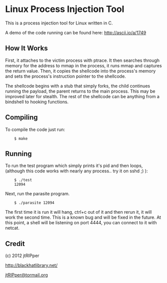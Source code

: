# Linux Process Injection Tool

This is a process injection tool for Linux written in C. 

A demo of the code running can be found here: http://ascii.io/a/1749

## How It Works

First, it attaches to the victim process with ptrace. It then searches through memory for the address to mmap in the process, it runs mmap and captures the return value. Then, it copies the shellcode into the process's memory and sets the process's instruction pointer to the shellcode.

The shellcode begins with a stub that simply forks, the child continues running the payload, the parent returns to the main process. This may be improved later for stealth. The rest of the shellcode can be anything from a bindshell to hooking functions.

## Compiling

To compile the code just run:

```
    $ make
```

## Running

To run the test program which simply prints it's pid and then loops, (although this code works with nearly any process.. try it on sshd ;) ):

```
    $ ./test
    12094
```

Next, run the parasite program.

```
    $ ./parasite 12094
```

The first time it is run it will hang, ctrl+c out of it and then rerun it, it will work the second time. This is a known bug and will be fixed in the future. At this point, a shell will be listening on port 4444, you can connect to it with netcat.

## Credit

(c) 2012 jtRIPper

http://blackhatlibrary.net/

jtRIPper@tormail.org
